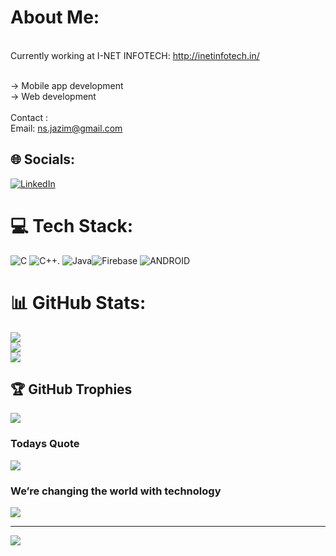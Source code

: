 # About Me:
<br>Currently working at I-NET INFOTECH:  http://inetinfotech.in/ <br>

<br>-> Mobile app development<br>-> Web development<br><br>Contact :<br>Email: ns.jazim@gmail.com


## 🌐 Socials:
[![LinkedIn](https://img.shields.io/badge/LinkedIn-%230077B5.svg?logo=linkedin&logoColor=white)](https://linkedin.com/in/jazim-n-s-6588b7267) 

# 💻 Tech Stack:
![C](https://img.shields.io/badge/c-%2300599C.svg?style=flat&logo=c&logoColor=white) ![C++](https://img.shields.io/badge/c++-%2300599C.svg?style=flat&logo=c%2B%2B&logoColor=white). ![Java](https://img.shields.io/badge/java-%23ED8B00.svg?style=flat&logo=java&logoColor=white)![Firebase](https://img.shields.io/badge/firebase-%23039BE5.svg?style=flat&logo=firebase)  ![ANDROID](https://img.shields.io/badge/android-%2320232a.svg?style=flat&logo=android&logoColor=%a4c639)
# 📊 GitHub Stats:
![](https://github-readme-stats.vercel.app/api?username=mohamed-jazim&theme=dark&hide_border=true&include_all_commits=false&count_private=false)<br/>
![](https://github-readme-streak-stats.herokuapp.com/?user=mohamed-jazim&theme=dark&hide_border=true)<br/>
![](https://github-readme-stats.vercel.app/api/top-langs/?username=mohamed-jazim&theme=dark&hide_border=true&include_all_commits=false&count_private=false&layout=compact)

## 🏆 GitHub Trophies
![](https://github-profile-trophy.vercel.app/?username=mohamed-jazim&theme=buddhism&no-frame=true&no-bg=true&margin-w=4)

### Todays Quote
![](https://quotes-github-readme.vercel.app/api?type=horizontal&theme=tokyonight)


### We’re changing the world with technology
![](https://github.com/mohamed-jazim/mohamed-jazim/blob/main/jazim_AdobeExpress.gif)


---
[![](https://visitcount.itsvg.in/api?id=mohamed-jazim&icon=0&color=9)](https://visitcount.itsvg.in)


